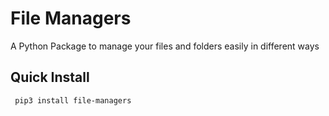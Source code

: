 # File Managers

A Python Package to manage your files and folders easily in different ways

## Quick Install

` pip3 install file-managers`
